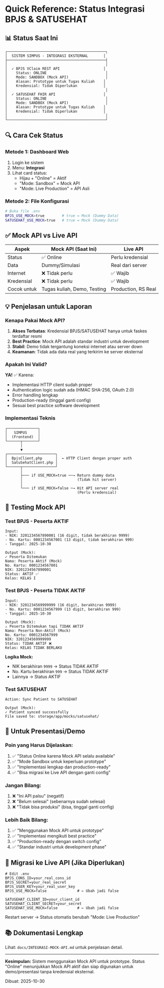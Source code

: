 # Quick Reference: Status Integrasi BPJS & SATUSEHAT

## 📊 Status Saat Ini

```
┌─────────────────────────────────────────────┐
│  SISTEM SIMPUS - INTEGRASI EKSTERNAL       │
├─────────────────────────────────────────────┤
│                                             │
│  ✓ BPJS VClaim REST API                    │
│    Status: ONLINE                           │
│    Mode: SANDBOX (Mock API)                 │
│    Alasan: Prototype untuk Tugas Kuliah    │
│    Kredensial: Tidak Diperlukan            │
│                                             │
│  ✓ SATUSEHAT FHIR API                      │
│    Status: ONLINE                           │
│    Mode: SANDBOX (Mock API)                 │
│    Alasan: Prototype untuk Tugas Kuliah    │
│    Kredensial: Tidak Diperlukan            │
│                                             │
└─────────────────────────────────────────────┘
```

## 🔍 Cara Cek Status

### Metode 1: Dashboard Web
1. Login ke sistem
2. Menu: **Integrasi** 
3. Lihat card status:
   - Hijau + "Online" = Aktif
   - "Mode: Sandbox" = Mock API
   - "Mode: Live Production" = API Asli

### Metode 2: File Konfigurasi
```bash
# Buka file .env
BPJS_USE_MOCK=true        # true = Mock (Dummy Data)
SATUSEHAT_USE_MOCK=true   # true = Mock (Dummy Data)
```

## ✅ Mock API vs Live API

| Aspek | Mock API (Saat Ini) | Live API |
|-------|---------------------|----------|
| Status | ✅ Online | Perlu kredensial |
| Data | Dummy/Simulasi | Real dari server |
| Internet | ❌ Tidak perlu | ✅ Wajib |
| Kredensial | ❌ Tidak perlu | ✅ Wajib |
| Cocok untuk | Tugas kuliah, Demo, Testing | Production, RS Real |

## 💡 Penjelasan untuk Laporan

### Kenapa Pakai Mock API?

1. **Akses Terbatas**: Kredensial BPJS/SATUSEHAT hanya untuk faskes terdaftar resmi
2. **Best Practice**: Mock API adalah standar industri untuk development
3. **Stabil**: Demo tidak tergantung koneksi internet atau server down
4. **Keamanan**: Tidak ada data real yang terkirim ke server eksternal

### Apakah Ini Valid?

**YA!** ✅ Karena:
- Implementasi HTTP client sudah proper
- Authentication logic sudah ada (HMAC SHA-256, OAuth 2.0)
- Error handling lengkap
- Production-ready (tinggal ganti config)
- Sesuai best practice software development

### Implementasi Teknis

```
┌──────────────┐
│   SIMPUS     │
│  (Frontend)  │
└──────┬───────┘
       │
       ▼
┌──────────────────────┐
│  BpjsClient.php      │  ← HTTP Client dengan proper auth
│  SatuSehatClient.php │
└──────┬───────────────┘
       │
       ├─── if USE_MOCK=true ──→ Return dummy data
       │                         (Tidak hit server)
       │
       └─── if USE_MOCK=false ─→ Hit API server real
                                 (Perlu kredensial)
```

## 🎯 Testing Mock API

### Test BPJS - Peserta AKTIF
```
Input:
- NIK: 3201234567890001 (16 digit, tidak berakhiran 9999)
- No. Kartu: 0001234567001 (13 digit, tidak berakhiran 999)
- Tanggal: 2025-10-30

Output (Mock):
✓ Peserta Ditemukan
Nama: Peserta Aktif (Mock)
No. Kartu: 0001234567001
NIK: 3201234567890001
Status: AKTIF ✅
Kelas: KELAS I
```

### Test BPJS - Peserta TIDAK AKTIF
```
Input:
- NIK: 3201234569999999 (16 digit, berakhiran 9999)
- No. Kartu: 0001234567999 (13 digit, berakhiran 999)
- Tanggal: 2025-10-30

Output (Mock):
⚠ Peserta Ditemukan tapi TIDAK AKTIF
Nama: Peserta Non-Aktif (Mock)
No. Kartu: 0001234567999
NIK: 3201234569999999
Status: TIDAK AKTIF ❌
Kelas: KELAS TIDAK BERLAKU
```

**Logika Mock:**
- NIK berakhiran `9999` → Status TIDAK AKTIF
- No. Kartu berakhiran `999` → Status TIDAK AKTIF
- Lainnya → Status AKTIF

### Test SATUSEHAT
```
Action: Sync Patient to SATUSEHAT

Output (Mock):
✓ Patient synced successfully
File saved to: storage/app/mocks/satusehat/
```

## 📝 Untuk Presentasi/Demo

### Poin yang Harus Dijelaskan:
1. ✅ "Status Online karena Mock API selalu available"
2. ✅ "Mode Sandbox untuk keperluan prototype"
3. ✅ "Implementasi lengkap dan production-ready"
4. ✅ "Bisa migrasi ke Live API dengan ganti config"

### Jangan Bilang:
1. ❌ "Ini API palsu" (negatif)
2. ❌ "Belum selesai" (sebenarnya sudah selesai)
3. ❌ "Tidak bisa produksi" (bisa, tinggal ganti config)

### Lebih Baik Bilang:
1. ✅ "Menggunakan Mock API untuk prototype"
2. ✅ "Implementasi mengikuti best practice"
3. ✅ "Production-ready dengan switch config"
4. ✅ "Standar industri untuk development phase"

## 🔄 Migrasi ke Live API (Jika Diperlukan)

```env
# Edit .env
BPJS_CONS_ID=your_real_cons_id
BPJS_SECRET=your_real_secret
BPJS_USER_KEY=your_real_user_key
BPJS_USE_MOCK=false              # ← Ubah jadi false

SATUSEHAT_CLIENT_ID=your_client_id
SATUSEHAT_CLIENT_SECRET=your_secret
SATUSEHAT_USE_MOCK=false         # ← Ubah jadi false
```

Restart server → Status otomatis berubah "Mode: Live Production"

## 📚 Dokumentasi Lengkap

Lihat: `docs/INTEGRASI-MOCK-API.md` untuk penjelasan detail.

---

**Kesimpulan:**
Sistem menggunakan Mock API untuk prototype. Status "Online" menunjukkan Mock API aktif dan siap digunakan untuk demo/presentasi tanpa kredensial eksternal.

Dibuat: 2025-10-30

